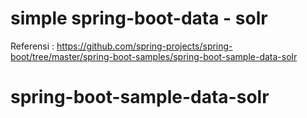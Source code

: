 # simple spring-boot-data - solr
Referensi : https://github.com/spring-projects/spring-boot/tree/master/spring-boot-samples/spring-boot-sample-data-solr

# spring-boot-sample-data-solr
